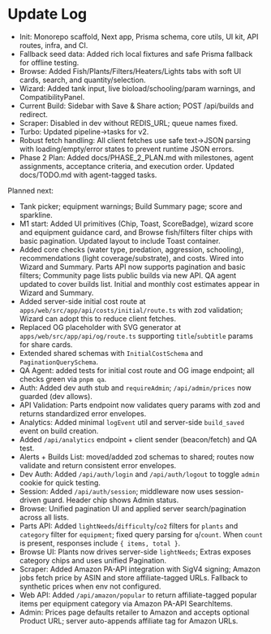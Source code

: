 # Update Log

- Init: Monorepo scaffold, Next app, Prisma schema, core utils, UI kit, API routes, infra, and CI.
- Fallback seed data: Added rich local fixtures and safe Prisma fallback for offline testing.
- Browse: Added Fish/Plants/Filters/Heaters/Lights tabs with soft UI cards, search, and quantity/selection.
- Wizard: Added tank input, live bioload/schooling/param warnings, and CompatibilityPanel.
- Current Build: Sidebar with Save & Share action; POST /api/builds and redirect.
- Scraper: Disabled in dev without REDIS_URL; queue names fixed.
- Turbo: Updated pipeline->tasks for v2.
- Robust fetch handling: All client fetches use safe text->JSON parsing with loading/empty/error states to prevent runtime JSON errors.
- Phase 2 Plan: Added docs/PHASE_2_PLAN.md with milestones, agent assignments, acceptance criteria, and execution order. Updated docs/TODO.md with agent-tagged tasks.

Planned next:
- Tank picker; equipment warnings; Build Summary page; score and sparkline.
- M1 start: Added UI primitives (Chip, Toast, ScoreBadge), wizard score and equipment guidance card, and Browse fish/filters filter chips with basic pagination. Updated layout to include Toast container.
- Added core checks (water type, predation, aggression, schooling), recommendations (light coverage/substrate), and costs. Wired into Wizard and Summary. Parts API now supports pagination and basic filters; Community page lists public builds via new API. QA agent updated to cover builds list. Initial and monthly cost estimates appear in Wizard and Summary.
 - Added server-side initial cost route at `apps/web/src/app/api/costs/initial/route.ts` with zod validation; Wizard can adopt this to reduce client fetches.
 - Replaced OG placeholder with SVG generator at `apps/web/src/app/api/og/route.ts` supporting `title`/`subtitle` params for share cards.
 - Extended shared schemas with `InitialCostSchema` and `PaginationQuerySchema`.
 - QA Agent: added tests for initial cost route and OG image endpoint; all checks green via `pnpm qa`.
 - Auth: Added dev auth stub and `requireAdmin`; `/api/admin/prices` now guarded (dev allows).
 - API Validation: Parts endpoint now validates query params with zod and returns standardized error envelopes.
 - Analytics: Added minimal `logEvent` util and server-side `build_saved` event on build creation.
 - Added `/api/analytics` endpoint + client sender (beacon/fetch) and QA test.
 - Alerts + Builds List: moved/added zod schemas to shared; routes now validate and return consistent error envelopes.
- Dev Auth: Added `/api/auth/login` and `/api/auth/logout` to toggle `admin` cookie for quick testing.
 - Session: Added `/api/auth/session`; middleware now uses session-driven guard. Header chip shows Admin status.
- Browse: Unified pagination UI and applied server search/pagination across all lists.
 - Parts API: Added `lightNeeds`/`difficulty`/`co2` filters for `plants` and `category` filter for `equipment`; fixed query parsing for `q`/`count`. When `count` is present, responses include `{ items, total }`.
- Browse UI: Plants now drives server-side `lightNeeds`; Extras exposes category chips and uses unified Pagination.
 - Scraper: Added Amazon PA-API integration with SigV4 signing; Amazon jobs fetch price by ASIN and store affiliate-tagged URLs. Fallback to synthetic prices when env not configured.
 - Web API: Added `/api/amazon/popular` to return affiliate-tagged popular items per equipment category via Amazon PA-API SearchItems.
 - Admin: Prices page defaults retailer to Amazon and accepts optional Product URL; server auto-appends affiliate tag for Amazon URLs.
